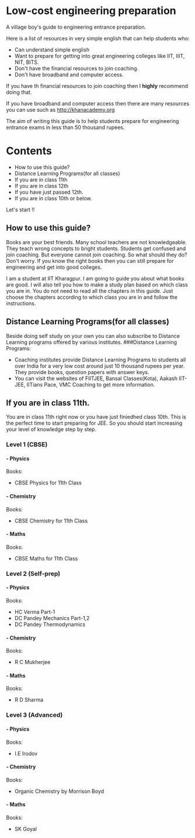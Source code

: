 # Low-cost engineering preparation

A village boy's guide to engineering entrance preparation.

Here is a list of resources in very simple english that can help students who:
- Can understand simple english
- Want to prepare for getting into great engineering colleges like IIT, IIIT, NIT, BITS.
- Don't have the financial resources to join coaching.
- Don't have broadband and computer access.

If you have th financial resources to join coaching then I **highly** recommend doing that.

If you have broadband and computer access then there are many resources you can use such as http://khanacademy.org

The aim of writing this guide is to help students prepare for engineering entrance exams in less than 50 thousand rupees.

# Contents

- How to use this guide?
- Distance Learning Programs(for all classes)
- If you are in class 11th
- If you are in class 12th
- If you have just passed 12th.
- If you are in class 10th or below.



Let's start !!

## How to use this guide?

Books are your best friends. Many school teachers are not knowledgeable. They teach wrong concepts to bright students. Students get confused and join coaching. But everyone cannot join coaching. So what should they do? Don't worry. If you know the right books then you can still prepare for engineering and get into good colleges.

I am a student at IIT Kharagpur. I am going to guide you about what books are good. I will also tell you how to make a study plan based on which class you are in. You do not need to read all the chapters in this guide. Just choose the chapters according to which class you are in and follow the instructions.

## Distance Learning Programs(for all classes)
Beside doing self study on your own you can also subscribe to Distance Learning programs offered by various institutes.
###Distance Learning Programs:
- Coaching institutes provide Distance Learning Programs to students all over India for a very low cost around just 10 thousand rupees per year. They provide books, question papers with answer keys.
- You can visit the websites of FIITJEE, Bansal Classes(Kota), Aakash IIT-JEE, IITians Pace, VMC Coaching to get more information.


## If you are in class 11th.
You are in class 11th right now or you have just finiedhed class 10th. This is the perfect time to start preparing for JEE. So you should start increasing your level of knowledge step by step.

### Level 1 (CBSE)
#### - Physics
Books:
- CBSE Physics for 11th Class

#### - Chemistry
Books:
- CBSE Chemistry for 11th Class

#### - Maths
Books:
- CBSE Maths for 11th Class

### Level 2 (Self-prep)
#### - Physics
Books:
- HC Verma Part-1
- DC Pandey Mechanics Part-1,2
- DC Pandey Thermodynamics

#### - Chemistry
Books:
- R C Mukherjee

#### - Maths
Books:
- R D Sharma

### Level 3 (Advanced)
#### - Physics
Books:
- I.E Irodov

#### - Chemistry
Books:
- Organic Chemistry by Morrison Boyd

#### - Maths
Books:
- SK Goyal

